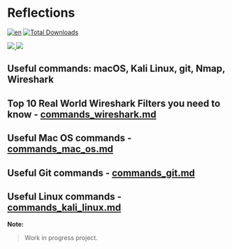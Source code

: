# Reflections

[![en](https://img.shields.io/badge/lang-en-red.svg)](https://github.com/danian3wa/reflections/blob/master/README.md)
[![Total Downloads](http://poser.pugx.org/danian3wa/reflections/downloads)](https://packagist.org/packages/danian3wa/reflections)

<a href="https://github.com/danian3wa/reflections/blob/master/LICENSE">
<img src ="https://img.shields.io/github/license/danian3wa/reflections" />
</a>
<!--<a href="https://github.com/danian3wa/reflections/releases">
<img src ="https://img.shields.io/github/release/danian3wa/reflections/releases" />
</a>-->
<a href="https://github.com/danian3wa/reflections/issues">
<img src ="https://img.shields.io/github/issues/danian3wa/reflections" />
</a>

## Useful commands: macOS, Kali Linux, git, Nmap, Wireshark

##  Top 10 Real World Wireshark Filters you need to know - [commands_wireshark.md](commands_wireshark.md)

##  Useful Mac OS commands - [commands_mac_os.md](commands_mac_os.md)

##  Useful Git commands - [commands_git.md](commands_git.md)

##  Useful Linux commands - [commands_kali_linux.md](commands_kali_linux.md)

**Note:**

> Work in progress project.